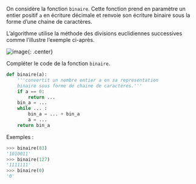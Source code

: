 On considère la fonction `binaire`.
Cette fonction prend en paramètre un entier positif `a` en
écriture décimale et renvoie son écriture binaire sous la forme d’une chaine de caractères.

L’algorithme utilise la méthode des divisions euclidiennes successives comme l’illustre
l’exemple ci-après.

![image](data2023/30_divisions.png){: .center}


Compléter le code de la fonction `binaire`.


```python linenums='1'
def binaire(a):
    '''convertit un nombre entier a en sa representation
    binaire sous forme de chaine de caractères.'''
    if a == 0:
        return ...
    bin_a = ...
    while ... :
        bin_a = ... + bin_a
        a = ...
    return bin_a
```

Exemples :
```python
>>> binaire(83)
'1010011'
>>> binaire(127)
'1111111'
>>> binaire(0)
'0'
```